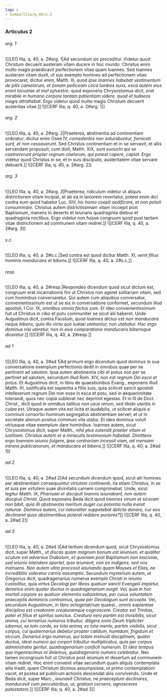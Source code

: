 ```yaml
---
tags : 
- Summa/IIIa/q.40/a.2
---
```


### Articulus 2

###### arg. 1
![[LEO IIIa, q. 40, a. 2#arg. 1|Ad secundum sic proceditur. Videtur quod Christum decuerit austeram vitam ducere in hoc mundo. Christus enim multo magis praedicavit perfectionem vitae quam Ioannes. Sed Ioannes austeram vitam duxit, ut suo exemplo homines ad perfectionem vitae provocaret, dicitur enim, Matth. III, quod *ipse Ioannes habebat vestimentum de pilis camelorum, et zonam pelliceam circa lumbos suos, esca autem eius erant locustae et mel sylvestre*; quod exponens Chrysostomus dicit, *erat mirabile in humano corpore tantam patientiam videre, quod et Iudaeos magis attrahebat*. Ergo videtur quod multo magis Christum decuerit austeritas vitae.]]
![[CERF IIIa, q. 40, a. 2#arg. 1]]

###### arg. 2
![[LEO IIIa, q. 40, a. 2#arg. 2|Praeterea, abstinentia ad continentiam ordinatur, dicitur enim Osee IV, *comedentes non saturabuntur, fornicati sunt, et non cessaverunt*. Sed Christus continentiam et in se servavit, et aliis servandam proposuit, cum dixit, Matth. XIX, *sunt eunuchi qui se castraverunt propter regnum caelorum, qui potest capere, capiat*. Ergo videtur quod Christus in se, et in suis discipulis, austeritatem vitae servare debuerit.]]
![[CERF IIIa, q. 40, a. 2#arg. 2]]

###### arg. 3
![[LEO IIIa, q. 40, a. 2#arg. 3|Praeterea, ridiculum videtur ut aliquis districtiorem vitam incipiat, et ab ea in laxiorem revertatur, potest enim dici contra eum quod habetur Luc. XIV, *hic homo coepit aedificare, et non potuit consummare*. Christus autem districtissimam vitam incoepit post Baptismum, manens in deserto et ieiunans quadraginta diebus et quadraginta noctibus. Ergo videtur non fuisse congruum quod post tantam vitae districtionem ad communem vitam rediret.]]
![[CERF IIIa, q. 40, a. 2#arg. 3]]

###### s.c.
![[LEO IIIa, q. 40, a. 2#s.c.|Sed contra est quod dicitur Matth. XI, *venit filius hominis manducans et bibens*.]]
![[CERF IIIa, q. 40, a. 2#s.c.]]

###### resp.
![[LEO IIIa, q. 40, a. 2#resp.|Respondeo dicendum quod sicut dictum est, congruum erat incarnationis fini ut Christus non ageret solitariam vitam, sed cum hominibus conversaretur. Qui autem cum aliquibus conversatur, convenientissimum est ut se eis in conversatione conformet, secundum illud apostoli, I Cor. IX, *omnibus omnia factus sum*. Et ideo convenientissimum fuit ut Christus in cibo et potu communiter se sicut alii haberet. Unde Augustinus dicit, contra Faustum, quod *Ioannes dictus est non manducans neque bibens, quia illo victu quo Iudaei utebantur, non utebatur. Hoc ergo dominus nisi uteretur, non in eius comparatione manducans bibensque diceretur*.]]
![[CERF IIIa, q. 40, a. 2#resp.]]

###### ad 1
![[LEO IIIa, q. 40, a. 2#ad 1|Ad primum ergo dicendum quod dominus in sua conversatione exemplum perfectionis dedit in omnibus quae per se pertinent ad salutem. Ipsa autem abstinentia cibi et potus non per se pertinet ad salutem, secundum illud Rom. XIV, *non est regnum Dei esca et potus*. Et Augustinus dicit, in libro de quaestionibus Evang., exponens illud Matth. XI, iustificata est sapientia a filiis suis, quia scilicet sancti apostoli intellexerunt regnum Dei non esse in esca et potu, sed in aequanimitate tolerandi, quos nec copia sublevat nec deprimit egestas. Et in III de Doct. Christ., dicit quod *in omnibus talibus non usus rerum, sed libido utentis in culpa est*. Utraque autem vita est licita et laudabilis, ut scilicet aliquis a communi consortio hominum segregatus abstinentiam servet; et ut in societate aliorum positus communi vita utatur. Et ideo dominus voluit utriusque vitae exemplum dare hominibus. Ioannes autem, sicut Chrysostomus dicit, super Matth., *nihil plus ostendit praeter vitam et iustitiam. Christus autem et a miraculis testimonium habebat. Dimittens ergo Ioannem ieiunio fulgere, ipse contrariam incessit viam, ad mensam intrans publicanorum, et manducans et bibens*.]]
![[CERF IIIa, q. 40, a. 2#ad 1]]

###### ad 2
![[LEO IIIa, q. 40, a. 2#ad 2|Ad secundum dicendum quod, sicut alii homines per abstinentiam consequuntur virtutem continendi, ita etiam Christus, in se et suis per virtutem suae divinitatis carnem comprimebat. Unde, sicut legitur Matth. IX, *Pharisaei et discipuli Ioannis ieiunabant, non autem discipuli Christi*. Quod exponens Beda dicit quod *Ioannes vinum et siceram non bibit, quia illi abstinentia meritum auget cui potentia nulla inerat naturae. Dominus autem, cui naturaliter suppetebat delicta donare, cur eos declinaret quos abstinentibus poterat reddere puriores?*]]
![[CERF IIIa, q. 40, a. 2#ad 2]]

###### ad 3
![[LEO IIIa, q. 40, a. 2#ad 3|Ad tertium dicendum quod, sicut Chrysostomus dicit, super Matth., *ut discas quam magnum bonum est ieiunium, et qualiter scutum est adversus Diabolum, et quoniam post Baptismum non lasciviae, sed ieiunio intendere oportet, ipse ieiunavit, non eo indigens, sed nos instruens. Non autem ultra processit ieiunando quam Moyses et Elias, ne incredibilis videretur carnis assumptio*. Secundum mysterium autem, ut Gregorius dicit, quadragenarius numerus exemplo Christi in ieiunio custoditur, quia *virtus Decalogi per libros quatuor sancti Evangelii impletur, denarius enim quater ductus in quadragenarium surgit. Vel, quia in hoc mortali corpore ex quatuor elementis subsistimus, per cuius voluntatem praeceptis dominicis contraimus, quae per Decalogum sunt accepta*. Vel, secundum Augustinum, in libro octogintatrium quaest., *omnis sapientiae disciplina est creatorem creaturamque cognoscere. Creator est Trinitas, pater et filius et spiritus sanctus. Creatura vero partim est invisibilis, sicut anima, cui ternarius numerus tribuitur, diligere enim Deum tripliciter iubemur, ex toto corde, ex tota anima, ex tota mente, partim visibilis, sicut corpus, cui quaternarius debetur propter calidum, humidum, frigidum et siccum. Denarius ergo numerus, qui totam insinuat disciplinam, quater ductus, idest numero qui corpori tribuitur multiplicatus, quia per corpus administratio geritur, quadragenarium conficit numerum. Et ideo tempus quo ingemiscimus et dolemus, quadragenario numero celebratur*. Nec tamen incongruum fuit ut Christus post ieiunium et desertum ad communem vitam rediret. Hoc enim convenit vitae secundum quam aliquis contemplata aliis tradit, quam Christum dicimus assumpsisse, ut primo contemplationi vacet, et postea ad publicum actionis descendat aliis convivendo. Unde et Beda dicit, super Marc., *ieiunavit Christus, ne praeceptum declinares, manducavit cum peccatoribus, ut, gratiam cernens, agnosceres potestatem*.]]
![[CERF IIIa, q. 40, a. 2#ad 3]]

